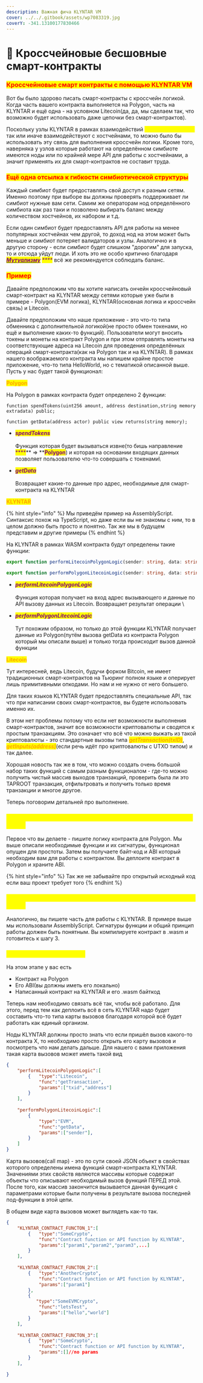 ```yaml
---
description: Важная фича KLYNTAR VM
cover: ../../.gitbook/assets/wp7083319.jpg
coverY: -341.13100177830466
---
```


# 🤞 Кроссчейновые бесшовные смарт-контракты

### <mark style="color:red;">**Кроссчейновые смарт контракты с помощью KLYNTAR VM**</mark>

Вот бы было здорово писать смарт-контракты с кроссчейн логикой. Когда часть вашего контракта выполняется на Polygon, часть на KLYNTAR и ещё одна - на условном Litecoin(да, да, мы сделаем так, что возможно будет использовать даже цепочки без смарт-контрактов).

Поскольку узлы KLYNTAR в рамках взаимодействий _<mark style="color:yellow;">**симбиот-хостчейн**</mark>_ так или иначе взаимодействуют с хостчейнами, то можно было бы использовать эту связь для выполнения кроссчейн логики. Кроме того, наверняка у узлов которые работают на определённом симбиоте имеются ноды или по крайней мере API для работы с хостчейнами, а значит применять их для смарт-контрактов не составит труда.

### <mark style="color:red;">**Ещё одна отсылка к гибкости симбиотической структуры**</mark>

Каждый симбиот будет предоставлять свой доступ к разным сетям. Именно поэтому при выборе вы должны проверять поддерживает ли симбиот нужные вам сети. Самим же операторам нод определённого симбиота как раз таки и позволено выбирать баланс между количеством хостчейнов, их набором и т.д.

Если один симбиот будет предоставлять API для работы на менее популярных хостчейнах чем другой, то доход нод на этом может быть меньше и симбиот потеряет валидаторов и узлы. Аналогично и в другую сторону  - если симбиот будет слишком "дорогим" для запуска, то и отсюда уйдут люди. И хоть это не особо критично благодаря [_<mark style="color:purple;">**Мутуализму**</mark>_](../relizy/mutualism.md) _<mark style="color:purple;">****</mark>_ всё же рекомендуется соблюдать баланс.

### <mark style="color:red;">**Пример**</mark>

Давайте предположим что вы хотите написать ончейн кроссчейновый смарт-контракт на KLYNTAR между сетями которые уже были в примере - Polygon(EVM логика), KLYNTAR(основная логика и кроссчейн связь) и Litecoin.

Давайте предположим что наше приложение - это что-то типа обменника с дополнительной логикой(не просто обмен токенами, но ещё и выполнение каких-то функций). Пользователи могут вносить токены и монеты на контракт Polygon и при этом отправлять монеты на соответствующие адреса на Litecoin для проведения определённых операций смарт-контракта(как на Polygon так и на KLYNTAR). В рамках нашего воображаемого контракта мы напишем крайне простое приложение, что-то типа HelloWorld, но с тематикой описанной выше. Пусть у нас будет такой функционал:

<mark style="color:orange;">**Polygon**</mark>

На Polygon в рамках контракта будет определено 2 функции:

```solidity
function spendTokens(uint256 amount, address destination,string memory extradata) public;

function getData(address actor) public view returns(string memory);
```

* _<mark style="color:purple;">**spendTokens**</mark>_\
  \
  Функция которая будет вызываться извне(то бишь направление <mark style="color:purple;">****</mark>** => **<mark style="color:purple;">**Polygon**</mark>) и которая на основании входящих данных позволяет пользователю что-то совершать с токенами\

* _<mark style="color:purple;">**getDatа**</mark>_\
  \
  Возвращает какие-то данные про адрес, необходимые для смарт-контракта на KLYNTAR

<mark style="color:orange;">**KLYNTAR**</mark>

{% hint style="info" %}
Мы приведём пример на AssemblyScript. Синтаксис похож на TypeScript, но даже если вы не знакомы с ним, то в целом должно быть просто и понятно. Так же мы в будущем представим и другие примеры
{% endhint %}

На KLYNTAR в рамках WASM контракта будут определены такие функции:

```typescript
export function performLitecoinPolygonLogic(sender: string, data: string ): boolean;

export function performPolygonLitecoinLogic(sender: string, data: string ): boolean;
```

* _<mark style="color:purple;">**performLitecoinPolygonLogic**</mark>_\
  \
  Функция которая получает на вход адрес вызывающего и данные по API вызову данных из Litecoin. Возвращает результат операции \

* _<mark style="color:purple;">**performPolygonLitecoinLogic**</mark>_\
  \
  Тут похожим образом, но только до этой функции KLYNTAR получает данные из Polygon(путём вызова getData из контракта Polygon который мы описали выше) и только тогда происходит вызов данной функции

<mark style="color:orange;">**Litecoin**</mark>

Тут интересней, ведь Litecoin, будучи форком Bitcoin, не имеет традиционных смарт-контрактов на Тьюринг полном языке и оперирует лишь примитивными опкодами. Но нам и не нужно от него большего.

Для таких языков KLYNTAR будет предоставлять специальные API, так что при написании своих смарт-контрактов, вы будете использовать именно их.

В этом нет проблемы потому что если нет возможности выполнения смарт-контрактов, значит все возможности криптовалюты и сводятся к простым транзакциям. Это означает что всё что можно выжать из такой криптовалюты - это стандартные вызовы типа _<mark style="color:orange;">**getTransaction(txID)**</mark>_, _<mark style="color:orange;">**getInputs(address)**</mark>_(если речь идёт про криптовалюты с UTXO типом) и так далее.

Хорошая новость так же в том, что можно создать очень большой набор таких функций с самым разным функционалом - где-то можно получить чистый массив выходов транзакций, проверить была ли это TAPROOT транзакция, отфильтровать и получить только время транзакции и многое другое.

Теперь поговорим детальней про выполнение.

### <mark style="color:yellow;">Шаг первый - пишем смарт-контракт на Polygon и деплоим в сеть</mark>

Первое что вы делаете - пишите логику контракта для Polygon. Мы выше описали необходимые функции и их сигнатуры, функционал опущен для простоты. Затем вы получаете байт-код и ABI который необходим вам для работы с контрактом. Вы деплоите контракт в Polygon и храните ABI.

{% hint style="info" %}
Так же не забывайте про открытый исходный код если ваш проект требует того
{% endhint %}

### <mark style="color:yellow;">Шаг второй - пишем смарт-контракт на KLYNTAR и деплоим в сеть</mark>

Аналогично, вы пишете часть для работы с KLYNTAR. В примере выше мы использовали AssemblyScript. Сигнатуры функции и общий принцип работы должен быть понятным. Вы компилируете контракт в .wasm и готовитесь к шагу 3.

### <mark style="color:yellow;">Шаг третий - связывание</mark>

На этом этапе у вас есть

* Контракт на Polygon
* Его ABI(вы должны иметь его локально)
* Написанный контракт на KLYNTAR и его .wasm байткод

Теперь нам необходимо связать всё так, чтобы всё работало. Для этого, перед тем как деплоить всё в сеть KLYNTAR надо будет составить что-то типа карты вызовов благодаря которой всё будет работать как единый организм.

Ноды KLYNTAR должны просто знать что если пришёл вызов какого-то контракта X, то необходимо просто открыть его карту вызовов и посмотреть что нам делать дальше. Для нашего с вами приложения такая карта вызовов может иметь такой вид

```json
{
    "performLitecoinPolygonLogic":[
        {   "type":"Litecoin",
            "func":"getTransaction",
            "params":["txid","address"]
        }
    ],
    
    "performPolygonLitecoinLogic":[
        {
            "type":"EVM",
            "func":"getData",
            "params":["sender"],
        }    
    ]
}
```

Карта вызовов(call map) - это по сути своей JSON объект в свойствах которого определены имена функций смарт-контракта KLYNTAR. Значениями этих свойств являются массивы которые содержат объекты что описывают необходимый вызов функций ПЕРЕД этой. После того, как массив закончится вызывается данная функция с параметрами которые были получены в результате вызова последней под-функции в этой цепи.

В общем виде карта вызовов может выглядеть как-то так.

```json
{
    "KLYNTAR_CONTRACT_FUNCTON_1":[
        {   "type":"SomeCrypto",
            "func":"Contract function or API function by KLYNTAR",
            "params":["param1","param2","param3",...]
        }
    ],
    
    "KLYNTAR_CONTRACT_FUNCTON_2":[
        {   "type":"AnotherCrypto",
            "func":"Contract function or API function by KLYNTAR",
            "params":["param1"]
        },
        {
           "type":"SomeEVMCrypto",
            "func":"letsTest",
            "params":["hello","world"]
        }
    ],
    
    "KLYNTAR_CONTRACT_FUNCTON_3":[
        {   "type":"SomeCrypto",
            "func":"Contract function or API function by KLYNTAR",
            "params":[]//no params
        }
    ],

}
```

